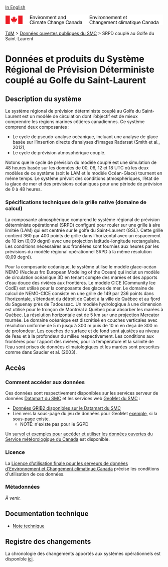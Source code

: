 [In English](readme_rdps-cgsl_en.md)

![ECCC logo](../../img_eccc-logo.png)

[TdM](../../readme_fr.md) > [Données ouvertes publiques du SMC](../readme_fr.md) > SRPD couplé au Golfe du Saint-Laurent

# Données et produits du Système Régional de Prévision Déterministe couplé au Golfe du Saint-Laurent

## Description du système

Le système régional de prévision déterministe couplé au Golfe du Saint-Laurent est un modèle de circulation dont l’objectif est de mieux comprendre les régions marines côtières canadiennes. Ce système comprend deux composantes :

* Le cycle de pseudo-analyse océanique, incluant une analyse de glace basée sur l’insertion directe d’analyses d’images Radarsat (Smith et al., 2012),
* Le cycle de prévision atmosphérique couplé.

Notons que le cycle de prévision du modèle couplé est une simulation de 48 heures basée sur les données de 00, 06, 12 et 18 UTC où les deux modèles de ce système (soit le LAM et le modèle Océan-Glace) tournent en même temps. Le système prévoit des conditions atmosphériques, l’état de la glace de mer et des prévisions océaniques pour une période de prévision de 0 à 48 heures.

### Spécifications techniques de la grille native (domaine de calcul)

La composante atmosphérique comprend le système régional de prévision déterministe opérationnel (SRPD) configuré pour rouler sur une grille à aire limitée (LAM) qui est centrée sur le golfe du Saint-Laurent (GSL). Cette grille contient 360 par 400 points de grille dans l’horizontal avec un espacement de 10 km (0,09 degré) avec une projection latitude-longitude rectangulaire. Les conditions nécessaires aux frontières sont fournies aux heures par les prévisions du modèle régional opérationnel SRPD à la même résolution (0,09 degré).

Pour la composante océanique, le système utilise le modèle glace-océan NEMO 
(Nucleus fro European Modeling of the Ocean) qui inclut un modèle de circulation 
océanique 3D en tenant compte des marées et des apports d’eau douce des rivières aux frontières. 
Le modèle CICE (Community Ice CodE) est utilisé pour la composante des glaces de mer. Le domaine de 
calcul de NEMO-CICE consiste en une grille de 149 par 236 points dans l’horizontale, s’étendant du 
détroit de Cabot à la ville de Québec et au fjord du Saguenay près de Tadoussac. Un modèle 
hydrologique à une dimension est utilisé pour le tronçon de Montréal à Québec pour absorber les 
marées à Québec. La résolution horizontale est de 5 km sur une projection Mercator tournée. Le 
domaine océanique est discrétisé en couches verticales avec résolution uniforme de 5 m jusqu’à 
300 m puis de 10 m en deçà de 300 m de profondeur. Les couches de surface et de fond sont ajustées 
au niveau de l’eau et à la profondeur du milieu respectivement. Les conditions aux frontières pour 
l’apport des rivières, pour la température et la salinité de l’eau sont prises de données 
climatologiques et les marées sont prescrites comme dans Saucier et al. (2003). 
 
## Accès

### Comment accéder aux données

Ces données sont respectivement disponibles sur les services serveur de données [Datamart du SMC](../../msc-datamart/readme_fr.md) et les services web [GeoMet du SMC](../../msc-geomet/readme_fr.md) :

* [Données GRIB2 disponibles sur le Datamart du SMC](readme_rdps-cgsl-datamart_fr.md) 
* Lien vers la sous-page du jeu de données pour GeoMet [exemple](../../msc-geomet/giops_fr.md), si la sous-page existe. 
	* NOTE: n'existe pas pour le SGPD

Un [survol et exemples pour accéder et utiliser les données ouvertes du Service météorologique du Canada](../../usage-overview/readme_fr.md) est disponible.

### Licence

La [Licence d’utilisation finale pour les serveurs de données d’Environnement et Changement climatique Canada](../../licence/readme_fr.md) précise les conditions d'utilisation de ces données.

### Métadonnées

_À venir._

## Documentation technique

* [Note technique](http://collaboration.cmc.ec.gc.ca/cmc/CMOI/product_guide/docs/lib/technote_rdps-cgsl-300_20141118_f.pdf)

## Registre des changements 

La chronologie des changements apportés aux systèmes opérationnels est disponible [ici](https://collaboration.cmc.ec.gc.ca/cmc/cmoi/product_guide/docs/changes_f.html).
